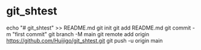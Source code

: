 # git_shtest
echo "# git_shtest" >> README.md
git init
git add README.md
git commit -m "first commit"
git branch -M main
git remote add origin https://github.com/Huijigo/git_shtest.git
git push -u origin main

